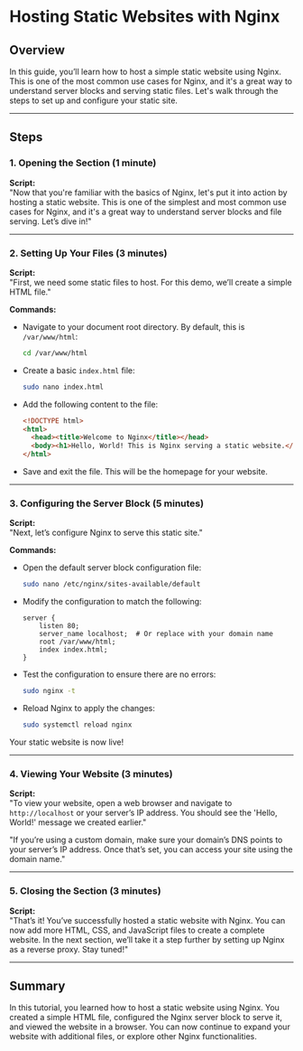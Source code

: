
# Hosting Static Websites with Nginx

## Overview

In this guide, you’ll learn how to host a simple static website using Nginx. This is one of the most common use cases for Nginx, and it's a great way to understand server blocks and serving static files. Let's walk through the steps to set up and configure your static site.

---

## Steps

### 1. Opening the Section (1 minute)

**Script:**  
"Now that you're familiar with the basics of Nginx, let's put it into action by hosting a static website. This is one of the simplest and most common use cases for Nginx, and it's a great way to understand server blocks and file serving. Let’s dive in!"

---

### 2. Setting Up Your Files (3 minutes)

**Script:**  
"First, we need some static files to host. For this demo, we’ll create a simple HTML file."

**Commands:**

- Navigate to your document root directory. By default, this is `/var/www/html`:

  ```bash
  cd /var/www/html
  ```

- Create a basic `index.html` file:

  ```bash
  sudo nano index.html
  ```

- Add the following content to the file:

  ```html
  <!DOCTYPE html>
  <html>
    <head><title>Welcome to Nginx</title></head>
    <body><h1>Hello, World! This is Nginx serving a static website.</h1></body>
  </html>
  ```

- Save and exit the file. This will be the homepage for your website.

---

### 3. Configuring the Server Block (5 minutes)

**Script:**  
"Next, let’s configure Nginx to serve this static site."

**Commands:**

- Open the default server block configuration file:

  ```bash
  sudo nano /etc/nginx/sites-available/default
  ```

- Modify the configuration to match the following:

  ```nginx
  server {
      listen 80;
      server_name localhost;  # Or replace with your domain name
      root /var/www/html;
      index index.html;
  }
  ```

- Test the configuration to ensure there are no errors:

  ```bash
  sudo nginx -t
  ```

- Reload Nginx to apply the changes:

  ```bash
  sudo systemctl reload nginx
  ```

Your static website is now live!

---

### 4. Viewing Your Website (3 minutes)

**Script:**  
"To view your website, open a web browser and navigate to `http://localhost` or your server’s IP address. You should see the 'Hello, World!' message we created earlier."

"If you’re using a custom domain, make sure your domain’s DNS points to your server’s IP address. Once that’s set, you can access your site using the domain name."

---

### 5. Closing the Section (3 minutes)

**Script:**  
"That’s it! You’ve successfully hosted a static website with Nginx. You can now add more HTML, CSS, and JavaScript files to create a complete website. In the next section, we’ll take it a step further by setting up Nginx as a reverse proxy. Stay tuned!"

---

## Summary

In this tutorial, you learned how to host a static website using Nginx. You created a simple HTML file, configured the Nginx server block to serve it, and viewed the website in a browser. You can now continue to expand your website with additional files, or explore other Nginx functionalities.

